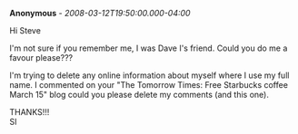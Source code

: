 **Anonymous** - *2008-03-12T19:50:00.000-04:00*

Hi Steve  
  
I'm not sure if you remember me, I was Dave I's friend. Could you do me a favour please???  
  
I'm trying to delete any online information about myself where I use my full name. I commented on your "The Tomorrow Times: Free Starbucks coffee March 15" blog could you please delete my comments (and this one).   
  
THANKS!!!  
SI

